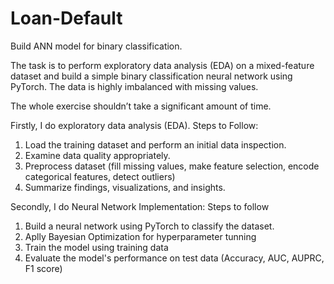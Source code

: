 # Loan-Default
Build ANN model for binary classification.

The task is to  perform exploratory data analysis (EDA) on a mixed-feature dataset and build a simple binary classification neural network using PyTorch. The data is highly imbalanced with missing values.

The whole exercise shouldn’t take a significant amount of time.

Firstly, I do exploratory data analysis (EDA). Steps to Follow:
  1. Load the training dataset and perform an initial data inspection.
  2. Examine data quality appropriately.
  3. Preprocess dataset (fill missing values, make feature selection, encode categorical features, detect outliers)
  4. Summarize findings, visualizations, and insights.

Secondly, I do Neural Network Implementation: Steps to follow
  1. Build a neural network using PyTorch to classify the dataset.
  2. Aplly Bayesian Optimization for hyperparameter tunning
  3. Train the model using training data
  4. Evaluate the model's performance on test data (Accuracy, AUC, AUPRC, F1 score)
